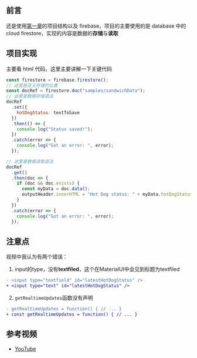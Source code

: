 ## 前言

还是使用[第一章](../one/README.md)的项目结构以及 firebase，项目的主要使用的是 database 中的 cloud firestore，实现的内容是数据的**存储**与**读取**

## 项目实现

主要看 html 代码，这里主要讲解一下关键代码

```js
const firestore = firebase.firestore();
// 这里是定义存储的位置
const docRef = firestore.doc("samples/sandwichData");
// 这里是数据存储语法
docRef
  .set({
    hotDogStatus: textToSave
  })
  .then(() => {
    console.log("Status saved!");
  })
  .catch(error => {
    console.log("Got an error: ", error);
  });

// 这里是数据读取语法
docRef
  .get()
  .then(doc => {
    if (doc && doc.exists) {
      const myData = doc.data();
      outputHeader.innerHTML = "Hot Dog status: " + myData.hotDogStatus;
    }
  })
  .catch(error => {
    console.log("Got an error: ", error);
  });
```

## 注意点

视频中我认为有两个错误：

1. input的type，没有**textfiled**，这个在MaterialUI中会见到标题为textfiled

```diff
- <input type="textfield" id="latestHotDogStatus" />
+ <input type="text" id="latestHotDogStatus" />
```

2. `getRealtimeUpdates`函数没有声明

```diff
- getRealtimeUpdates = function() { // ... }
+ const getRealtimeUpdates = function() { // ... }
```

## 参考视频

- [YouTube](https://www.youtube.com/watch?v=2Vf1D-rUMwE&list=PLl-K7zZEsYLmnJ_FpMOZgyg6XcIGBu2OX&index=1)

